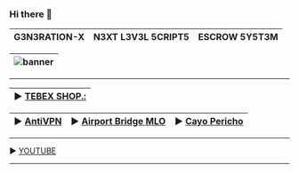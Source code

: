 ### Hi there 👋
| G3N3RATION-X | N3XT L3V3L 5CRIPT5 | ESCROW 5Y5T3M |
|---|---|---|

| ![banner](https://github.com/bylickilabs/bylickilabs/assets/109308073/fd0a4494-54a5-4f5d-8ae8-83194a7400d0) |
|---|

---

| ► [TEBEX SHOP.:](https://g3n3ration-x.tebex.io) | 
|---|

| ► [AntiVPN](https://g3n3ration-x.tebex.io/package/6171319) | ► [Airport Bridge MLO](https://g3n3ration-x.tebex.io/package/6148380) | ► [Cayo Pericho](https://g3n3ration-x.tebex.io/package/6148599) |
|---|---|---|

---

► [YOUTUBE](https://youtu.be/8V62yLUv1io)

---

<!--
**bylickilabs/bylickilabs** is a ✨ _special_ ✨ repository because its `README.md` (this file) appears on your GitHub profile.
-->
